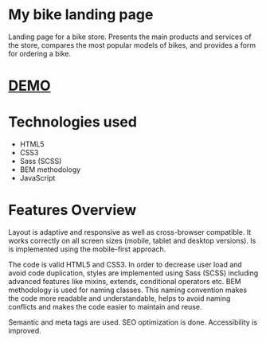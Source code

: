 # My bike landing page

Landing page for a bike store. Presents the main products and services of the store, compares the most popular models of bikes, and provides a form for ordering a bike.

# [DEMO](https://2pasha.github.io/layout_my_bike/)

# Technologies used

- HTML5
- CSS3
- Sass (SCSS)
- BEM methodology
- JavaScript

# Features Overview

Layout is adaptive and responsive as well as cross-browser compatible. It works correctly on all screen sizes (mobile, tablet and desktop versions). Is is implemented using the mobile-first approach.

The code is valid HTML5 and CSS3. In order to decrease user load and avoid code duplication, styles are implemented using Sass (SCSS) including advanced features like mixins, extends, conditional operators etc. 
BEM methodology is used for naming classes. This naming convention makes the code more readable and understandable, helps to avoid naming conflicts and makes the code easier to maintain and reuse.

Semantic and meta tags are used. SEO optimization is done. Accessibility is improved.
